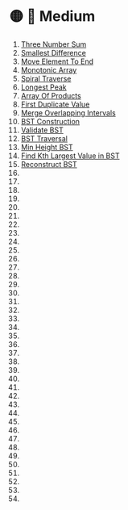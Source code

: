 # 🟡 📁 Medium

1. [Three Number Sum]()
2. [Smallest Difference]()
3. [Move Element To End]()
4. [Monotonic Array]()
5. [Spiral Traverse]()
6. [Longest Peak]()
7. [Array Of Products]()
8. [First Duplicate Value]()
9. [Merge Overlapping Intervals]()
10. [BST Construction]()
11. [Validate BST]()
12. [BST Traversal]()
13. [Min Height BST]()
14. [Find Kth Largest Value in BST]()
15. [Reconstruct BST]()
16. []()
17. []()
18. []()
19. []()
20. []()
21. []()
22. []()
23. []()
24. []()
25. []()
26. []()
27. []()
28. []()
29. []()
30. []()
31. []()
32. []()
33. []()
34. []()
35. []()
36. []()
37. []()
38. []()
39. []()
40. []()
41. []()
42. []()
43. []()
44. []()
45. []()
46. []()
47. []()
48. []()
49. []()
50. []()
51. []()
52. []()
53. []()
54. []()
